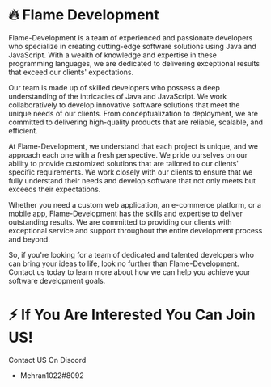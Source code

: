 # 🔥 Flame Development
Flame-Development is a team of experienced and passionate developers who specialize in creating cutting-edge software solutions using Java and JavaScript. With a wealth of knowledge and expertise in these programming languages, we are dedicated to delivering exceptional results that exceed our clients' expectations.

Our team is made up of skilled developers who possess a deep understanding of the intricacies of Java and JavaScript. We work collaboratively to develop innovative software solutions that meet the unique needs of our clients. From conceptualization to deployment, we are committed to delivering high-quality products that are reliable, scalable, and efficient.

At Flame-Development, we understand that each project is unique, and we approach each one with a fresh perspective. We pride ourselves on our ability to provide customized solutions that are tailored to our clients' specific requirements. We work closely with our clients to ensure that we fully understand their needs and develop software that not only meets but exceeds their expectations.

Whether you need a custom web application, an e-commerce platform, or a mobile app, Flame-Development has the skills and expertise to deliver outstanding results. We are committed to providing our clients with exceptional service and support throughout the entire development process and beyond.

So, if you're looking for a team of dedicated and talented developers who can bring your ideas to life, look no further than Flame-Development. Contact us today to learn more about how we can help you achieve your software development goals.

# ⚡ If You Are Interested You Can Join US!
Contact US On Discord
 - Mehran1022#8092
